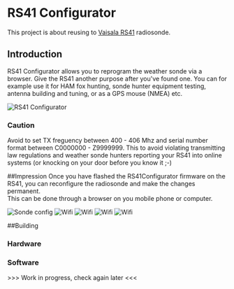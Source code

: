 # RS41 Configurator
This project is about reusing to [Vaisala RS41](https://en.wikipedia.org/wiki/Vaisala) radiosonde.

## Introduction
RS41 Configurator allows you to reprogram the weather sonde via a browser. Give the RS41 another purpose after you've found one. You can for example use it for HAM fox hunting, sonde hunter equipment testing, antenna building and tuning, or as a GPS mouse (NMEA) etc.

![RS41 Configurator](img/rs41configurator.png)

### Caution
Avoid to set TX freguency between 400 - 406 Mhz and serial number format between C0000000 - Z9999999. This to avoid violating transmitting law regulations and weather sonde hunters reporting your RS41 into online systems (or knocking on your door before you know it ;-)

##Impression
Once you have flashed the RS41Configurator firmware on the RS41, you can reconfigure the radiosonde and make the changes permanent.   
This can be done through a browser on you mobile phone or computer.

![Sonde config](img/rs41config-sonde.png) ![Wifi](img/rs41config-wifi.png) ![Wifi](img/rs41config-misc.png) ![Wifi](img/rs41config-update.png) ![Wifi](img/rs41config-about.png)

##Building

### Hardware


### Software


\>>> Work in progress, check again later <<<